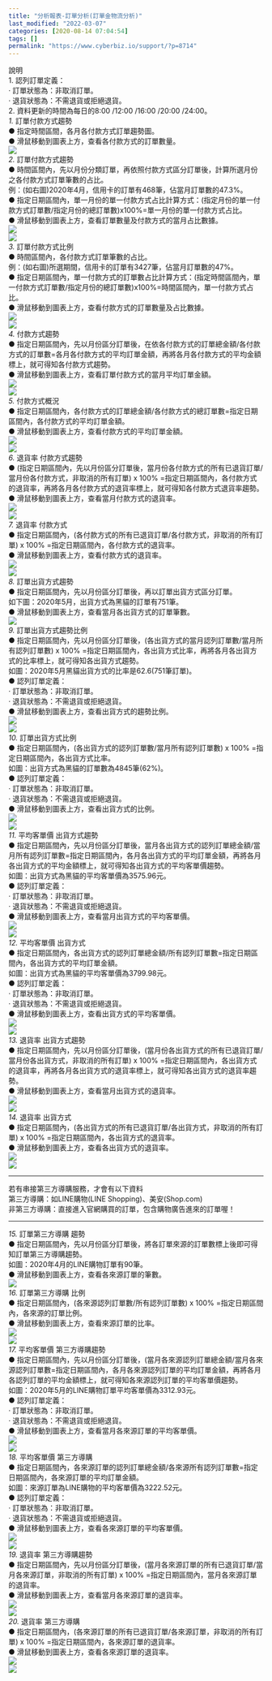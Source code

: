 ```yaml
---
title: "分析報表-訂單分析(訂單金物流分析)"
last_modified: "2022-03-07"
categories: [2020-08-14 07:04:54]
tags: []
permalink: "https://www.cyberbiz.io/support/?p=8714"
---
```


說明  
1\. 認列訂單定義：  
· 訂單狀態為：非取消訂單。  
· 退貨狀態為：不需退貨或拒絕退貨。  
2\. 資料更新的時間為每日的8:00 /12:00 /16:00 /20:00 /24:00。  
_1._   訂單付款方式趨勢  
● 指定時間區間，各月各付款方式訂單趨勢圖。  
● 滑鼠移動到圖表上方，查看各付款方式的訂單數量。  
![](https://www.cyberbiz.co/support/wp-content/uploads/2020/08/圖表分析-訂單金物流分析01.png)  
_2._   訂單付款方式趨勢  
● 時間區間內，先以月份分類訂單，再依照付款方式區分訂單後，計算所選月份之各付款方式訂單筆數的占比。  
例：(如右圖)2020年4月，信用卡的訂單有468筆，佔當月訂單數的47.3%。  
● 指定日期區間內，單一月份的單一付款方式占比計算方式：(指定月份的單一付款方式訂單數/指定月份的總訂單數)x100%=單一月份的單一付款方式占比。  
● 滑鼠移動到圖表上方，查看訂單數量及付款方式的當月占比數據。  
![](https://www.cyberbiz.co/support/wp-content/uploads/2020/08/圖表分析-訂單金物流分析03.png)  
![](https://www.cyberbiz.co/support/wp-content/uploads/2020/08/圖表分析-訂單金物流分析02.png)  
_3._   訂單付款方式比例  
● 時間區間內，各付款方式訂單筆數的占比。  
例：(如右圖)所選期間，信用卡的訂單有3427筆，佔當月訂單數的47%。  
● 指定日期區間內，單一付款方式的訂單數占比計算方式：(指定時間區間內，單一付款方式訂單數/指定月份的總訂單數)x100%=時間區間內，單一付款方式占比。  
● 滑鼠移動到圖表上方，查看付款方式的訂單數量及占比數據。  
![](https://www.cyberbiz.co/support/wp-content/uploads/2020/09/圖表分析-訂單金物流分析04.png)  
![](https://www.cyberbiz.co/support/wp-content/uploads/2020/09/圖表分析-訂單金物流分析03.png)  
_4._   付款方式趨勢  
●
指定日期區間內，先以月份區分訂單後，在依各付款方式的訂單總金額/各付款方式的訂單數=各月各付款方式的平均訂單金額，再將各月各付款方式的平均金額標上，就可得知各付款方式趨勢。  
● 滑鼠移動到圖表上方，查看訂單付款方式的當月平均訂單金額。  
![](https://www.cyberbiz.co/support/wp-content/uploads/2020/09/圖表分析-訂單金物流分析06.png)  
![](https://www.cyberbiz.co/support/wp-content/uploads/2020/09/圖表分析-訂單金物流分析05.png)  
_5._   付款方式概況  
● 指定日期區間內，各付款方式的訂單總金額/各付款方式的總訂單數=指定日期區間內，各付款方式的平均訂單金額。  
● 滑鼠移動到圖表上方，查看付款方式的平均訂單金額。  
![](https://www.cyberbiz.co/support/wp-content/uploads/2020/09/圖表分析-訂單金物流分析08.png)  
![](https://www.cyberbiz.co/support/wp-content/uploads/2020/09/圖表分析-訂單金物流分析07.png)  
_6._   退貨率 付款方式趨勢  
● (指定日期區間內，先以月份區分訂單後，當月份各付款方式的所有已退貨訂單/當月份各付款方式，非取消的所有訂單) x 100%
=指定日期區間內，各付款方式的退貨率，再將各月各付款方式的退貨率標上，就可得知各付款方式退貨率趨勢。  
● 滑鼠移動到圖表上方，查看當月付款方式的退貨率。  
![](https://www.cyberbiz.co/support/wp-content/uploads/2020/09/圖表分析-訂單金物流分析10-1.png)  
![](https://www.cyberbiz.co/support/wp-content/uploads/2020/09/圖表分析-訂單金物流分析09.png)  
_7._   退貨率 付款方式  
● 指定日期區間內，(各付款方式的所有已退貨訂單/各付款方式，非取消的所有訂單) x 100% =指定日期區間內，各付款方式的退貨率。  
● 滑鼠移動到圖表上方，查看付款方式的退貨率。  
![](https://www.cyberbiz.co/support/wp-content/uploads/2020/09/圖表分析-訂單金物流分析12.png)  
![](https://www.cyberbiz.co/support/wp-content/uploads/2020/09/圖表分析-訂單金物流分析11.png)  
_8._   訂單出貨方式趨勢  
● 指定日期區間內，先以月份區分訂單後，再以訂單出貨方式區分訂單。  
如下圖：2020年5月，出貨方式為黑貓的訂單有751筆。  
● 滑鼠移動到圖表上方，查看當月各出貨方式的訂單筆數。  
![](https://www.cyberbiz.co/support/wp-content/uploads/2020/09/圖表分析-訂單金物流分析13.png)  
_9._   訂單出貨方式趨勢比例  
● 指定日期區間內，先以月份區分訂單後，(各出貨方式的當月認列訂單數/當月所有認列訂單數) x 100%
=指定日期區間內，各出貨方式比率，再將各月各出貨方式的比率標上，就可得知各出貨方式趨勢。  
如圖：2020年5月黑貓出貨方式的比率是62.6(751筆訂單)。  
● 認列訂單定義：  
· 訂單狀態為：非取消訂單。  
· 退貨狀態為：不需退貨或拒絕退貨。  
● 滑鼠移動到圖表上方，查看出貨方式的趨勢比例。  
![](https://www.cyberbiz.co/support/wp-content/uploads/2020/09/圖表分析-訂單金物流分析15.png)  
![](https://www.cyberbiz.co/support/wp-content/uploads/2020/09/圖表分析-訂單金物流分析14.png)  
_10._   訂單出貨方式比例  
● 指定日期區間內，(各出貨方式的認列訂單數/當月所有認列訂單數) x 100% =指定日期區間內，各出貨方式比率。  
如圖：出貨方式為黑貓的訂單數為4845筆(62%)。  
● 認列訂單定義：  
· 訂單狀態為：非取消訂單。  
· 退貨狀態為：不需退貨或拒絕退貨。  
● 滑鼠移動到圖表上方，查看出貨方式的比例。  
![](https://www.cyberbiz.co/support/wp-content/uploads/2020/09/圖表分析-訂單金物流分析17.png)  
![](https://www.cyberbiz.co/support/wp-content/uploads/2020/09/圖表分析-訂單金物流分析16.png)  
_11._   平均客單價 出貨方式趨勢  
●
指定日期區間內，先以月份區分訂單後，當月各出貨方式的認列訂單總金額/當月所有認列訂單數=指定日期區間內，各月各出貨方式的平均訂單金額，再將各月各出貨方式的平均金額標上，就可得知各出貨方式的平均客單價趨勢。  
如圖：出貨方式為黑貓的平均客單價為3575.96元。  
● 認列訂單定義：  
· 訂單狀態為：非取消訂單。  
· 退貨狀態為：不需退貨或拒絕退貨。  
● 滑鼠移動到圖表上方，查看當月出貨方式的平均客單價。  
![](https://www.cyberbiz.co/support/wp-content/uploads/2020/09/圖表分析-訂單金物流分析19.png)  
![](https://www.cyberbiz.co/support/wp-content/uploads/2020/09/圖表分析-訂單金物流分析18.png)  
_12._   平均客單價 出貨方式  
● 指定日期區間內，各出貨方式的認列訂單總金額/所有認列訂單數=指定日期區間內，各出貨方式的平均訂單金額。  
如圖：出貨方式為黑貓的平均客單價為3799.98元。  
● 認列訂單定義：  
· 訂單狀態為：非取消訂單。  
· 退貨狀態為：不需退貨或拒絕退貨。  
● 滑鼠移動到圖表上方，查看出貨方式的平均客單價。  
![](https://www.cyberbiz.co/support/wp-content/uploads/2020/09/圖表分析-訂單金物流分析21.png)  
![](https://www.cyberbiz.co/support/wp-content/uploads/2020/09/圖表分析-訂單金物流分析20.png)  
_13._   退貨率 出貨方式趨勢  
● 指定日期區間內，先以月份區分訂單後，(當月份各出貨方式的所有已退貨訂單/當月份各出貨方式，非取消的所有訂單) x 100%
=指定日期區間內，各出貨方式的退貨率，再將各月各出貨方式的退貨率標上，就可得知各出貨方式的退貨率趨勢。  
● 滑鼠移動到圖表上方，查看當月出貨方式的退貨率。  
![](https://www.cyberbiz.co/support/wp-content/uploads/2020/09/圖表分析-訂單金物流分析23-1.png)  
![](https://www.cyberbiz.co/support/wp-content/uploads/2020/09/圖表分析-訂單金物流分析22.png)  
_14._   退貨率 出貨方式  
● 指定日期區間內，(各出貨方式的所有已退貨訂單/各出貨方式，非取消的所有訂單) x 100% =指定日期區間內，各出貨方式的退貨率。  
● 滑鼠移動到圖表上方，查看各出貨方式的退貨率。  
![](https://www.cyberbiz.co/support/wp-content/uploads/2020/09/圖表分析-訂單金物流分析25.png)  
![](https://www.cyberbiz.co/support/wp-content/uploads/2020/09/圖表分析-訂單金物流分析24.png)  

* * *

若有串接第三方導購服務，才會有以下資料  
第三方導購：如LINE購物(LINE Shopping)、美安(Shop.com)  
非第三方導購：直接進入官網購買的訂單，包含購物廣告進來的訂單喔！

* * *

_15._   訂單第三方導購 趨勢  
● 指定日期區間內，先以月份區分訂單後，將各訂單來源的訂單數標上後即可得知訂單第三方導購趨勢。  
如圖：2020年4月的LINE購物訂單有90筆。  
● 滑鼠移動到圖表上方，查看各來源訂單的筆數。  
![](https://www.cyberbiz.co/support/wp-content/uploads/2020/09/圖表分析-訂單金物流分析26.png)  
_16._   訂單第三方導購 比例  
● 指定日期區間內，(各來源認列訂單數/所有認列訂單數) x 100% =指定日期區間內，各來源的訂單比例。  
● 滑鼠移動到圖表上方，查看來源訂單的比率。  
![](https://www.cyberbiz.co/support/wp-content/uploads/2020/09/圖表分析-訂單金物流分析28.png)  
![](https://www.cyberbiz.co/support/wp-content/uploads/2020/09/圖表分析-訂單金物流分析27.png)  
_17._   平均客單價 第三方導購趨勢  
●
指定日期區間內，先以月份區分訂單後，(當月各來源認列訂單總金額/當月各來源認列訂單數=指定日期區間內，各月各來源認列訂單的平均訂單金額，再將各月各認列訂單的平均金額標上，就可得知各來源認列訂單的平均客單價趨勢。  
如圖：2020年5月的LINE購物訂單平均客單價為3312.93元。  
● 認列訂單定義：  
· 訂單狀態為：非取消訂單。  
· 退貨狀態為：不需退貨或拒絕退貨。  
● 滑鼠移動到圖表上方，查看當月各來源訂單的平均客單價。  
![](https://www.cyberbiz.co/support/wp-content/uploads/2020/09/圖表分析-訂單金物流分析30.png)  
![](https://www.cyberbiz.co/support/wp-content/uploads/2020/09/圖表分析-訂單金物流分析29.png)  
_18._   平均客單價 第三方導購  
● 指定日期區間內，各來源訂單的認列訂單總金額/各來源所有認列訂單數=指定日期區間內，各來源訂單的平均訂單金額。  
如圖：來源訂單為LINE購物的平均客單價為3222.52元。  
● 認列訂單定義：  
· 訂單狀態為：非取消訂單。  
· 退貨狀態為：不需退貨或拒絕退貨。  
● 滑鼠移動到圖表上方，查看各來源訂單的平均客單價。  
![](https://www.cyberbiz.co/support/wp-content/uploads/2020/09/圖表分析-訂單金物流分析32.png)  
![](https://www.cyberbiz.co/support/wp-content/uploads/2020/09/圖表分析-訂單金物流分析31.png)  
_19._   退貨率 第三方導購趨勢  
● 指定日期區間內，先以月份區分訂單後，(當月各來源訂單的所有已退貨訂單/當月各來源訂單，非取消的所有訂單) x 100%
=指定日期區間內，當月各來源訂單的退貨率。  
● 滑鼠移動到圖表上方，查看當月各來源訂單的退貨率。  
![](https://www.cyberbiz.co/support/wp-content/uploads/2020/09/圖表分析-訂單金物流分析34.png)  
![](https://www.cyberbiz.co/support/wp-content/uploads/2020/09/圖表分析-訂單金物流分析33.png)  
_20._   退貨率 第三方導購  
● 指定日期區間內，(各來源訂單的所有已退貨訂單/各來源訂單，非取消的所有訂單) x 100% =指定日期區間內，各來源訂單的退貨率。  
● 滑鼠移動到圖表上方，查看各來源訂單的退貨率。  
![](https://www.cyberbiz.co/support/wp-content/uploads/2020/09/圖表分析-訂單金物流分析36.png)  
![](https://www.cyberbiz.co/support/wp-content/uploads/2020/09/圖表分析-訂單金物流分析35.png)  

